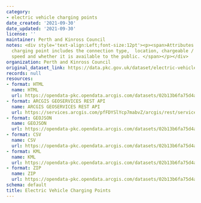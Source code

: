 ```yaml
---
category:
- electric vehicle charging points
date_created: '2021-09-30'
date_updated: '2021-09-30'
license: ''
maintainer: Perth and Kinross Council
notes: <div style='text-align:Left;font-size:12pt'><p><span>Attributes about each
  charging point includes the connection type,  location, chargeable / free, charging
  speed and whether it is available to the public. </span></p></div>
organization: Perth and Kinross Council
original_dataset_link: https://data.pkc.gov.uk/dataset/electric-vehicle-charging-points
records: null
resources:
- format: HTML
  name: HTML
  url: https://opendata-pkc.opendata.arcgis.com/datasets/02b13b6fa75d4ac4930ba595989fe40d_0
- format: ARCGIS GEOSERVICES REST API
  name: ARCGIS GEOSERVICES REST API
  url: https://services.arcgis.com/pfFDYSlYcp7mabvZ/arcgis/rest/services/Electric_Vehicle_Charging_Points_noAddress/FeatureServer/0
- format: GEOJSON
  name: GEOJSON
  url: https://opendata-pkc.opendata.arcgis.com/datasets/02b13b6fa75d4ac4930ba595989fe40d_0.geojson?outSR=%7B%22latestWkid%22%3A27700%2C%22wkid%22%3A27700%7D
- format: CSV
  name: CSV
  url: https://opendata-pkc.opendata.arcgis.com/datasets/02b13b6fa75d4ac4930ba595989fe40d_0.csv?outSR=%7B%22latestWkid%22%3A27700%2C%22wkid%22%3A27700%7D
- format: KML
  name: KML
  url: https://opendata-pkc.opendata.arcgis.com/datasets/02b13b6fa75d4ac4930ba595989fe40d_0.kml?outSR=%7B%22latestWkid%22%3A27700%2C%22wkid%22%3A27700%7D
- format: ZIP
  name: ZIP
  url: https://opendata-pkc.opendata.arcgis.com/datasets/02b13b6fa75d4ac4930ba595989fe40d_0.zip?outSR=%7B%22latestWkid%22%3A27700%2C%22wkid%22%3A27700%7D
schema: default
title: Electric Vehicle Charging Points
---
```

